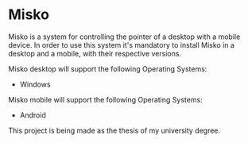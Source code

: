 # Misko

Misko is a system for controlling the pointer of a desktop with a mobile device. In order to use this system it's mandatory to install Misko in a desktop and a mobile, with their respective versions.

Misko desktop will support the following Operating Systems:

- Windows

Misko mobile will support the following Operating Systems:

- Android
  
  
 This project is being made as the thesis of my university degree.

